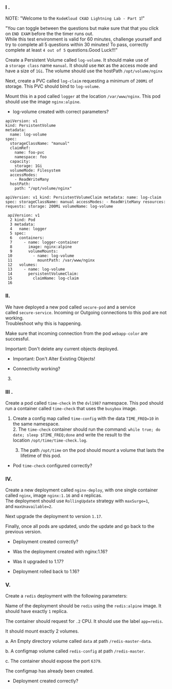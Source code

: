 ### I .
NOTE: "Welcome to the `KodeKloud CKAD Lightning Lab - Part 1`!"  
  
"You can toggle between the questions but make sure that that you click on `END EXAM` before the the timer runs out.  
While this test environment is valid for 60 minutes, challenge yourself and try to complete all 5 questions within 30 minutes! To pass, correctly complete at least `4 out of 5` questions.Good Luck!!!"  
  
  
  
  
Create a Persistent Volume called `log-volume`. It should make use of a `storage class` name `manual`. It should use `RWX` as the access mode and have a size of `1Gi`. The volume should use the hostPath `/opt/volume/nginx`  

Next, create a PVC called `log-claim` requesting a minimum of `200Mi` of storage. This PVC should bind to `log-volume`.  

Mount this in a pod called `logger` at the location `/var/www/nginx`. This pod should use the image `nginx:alpine`.

  

- log-volume created with correct parameters?

```
apiVersion: v1 
kind: PersistentVolume
metadata:
  name: log-volume
spec:
  storageClassName: "manual"
  claimRef:
    name: foo-pvc
    namespace: foo
  capacity:
    storage: 1Gi
  volumeMode: Filesystem
  accessModes:
    - ReadWriteMany
  hostPath: 
    path: "/opt/volume/nginx"
```

```
apiVersion: v1 kind: PersistentVolumeClaim metadata: name: log-claim spec: storageClassName: manual accessModes: - ReadWriteMany resources: requests: storage: 200Mi volumeName: log-volume
```

```
 apiVersion: v1
  2 kind: Pod
  3 metadata:
  4   name: logger
  5 spec:
  6   containers:
  7     - name: logger-container
  8       image: nginx:alpine
  9       volumeMounts:
 10         - name: log-volume
 11           mountPath: /var/www/nginx
 12   volumes:
 13     - name: log-volume
 14       persistentVolumeClaim:
 15         claimName: log-claim
 16                                    
```

### II. 
We have deployed a new pod called `secure-pod` and a service called `secure-service`. Incoming or Outgoing connections to this pod are not working.  
Troubleshoot why this is happening.  

Make sure that incoming connection from the pod `webapp-color` are successful.

  

Important: Don't delete any current objects deployed.

- Important: Don't Alter Existing Objects!
    
- Connectivity working?
3.

### III . 
Create a pod called `time-check` in the `dvl1987` namespace. This pod should run a container called `time-check` that uses the `busybox` image.  

1. Create a config map called `time-config` with the data `TIME_FREQ=10` in the same namespace.  
    2. The `time-check` container should run the command: `while true; do date; sleep $TIME_FREQ;done` and write the result to the location `/opt/time/time-check.log`.  
        
    3. The path `/opt/time` on the pod should mount a volume that lasts the lifetime of this pod.

  

- Pod `time-check` configured correctly?


### IV.
Create a new deployment called `nginx-deploy`, with one single container called `nginx`, image `nginx:1.16` and `4` replicas.  
The deployment should use `RollingUpdate` strategy with `maxSurge=1`, and `maxUnavailable=2`.  
  
Next upgrade the deployment to version `1.17`.  
  
Finally, once all pods are updated, undo the update and go back to the previous version.

  

- Deployment created correctly?
    
- Was the deployment created with nginx:1.16?
    
- Was it upgraded to 1.17?
    
- Deployment rolled back to 1.16?

### V.
Create a `redis` deployment with the following parameters:  
  
Name of the deployment should be `redis` using the `redis:alpine` image. It should have exactly `1` replica.  
  
The container should request for `.2` CPU. It should use the label `app=redis`.  
  
It should mount exactly 2 volumes.  

  

a. An Empty directory volume called `data` at path `/redis-master-data`.  
  
b. A configmap volume called `redis-config` at path `/redis-master`.  
  
c. The container should expose the port `6379`.  
  
  
The configmap has already been created.

- Deployment created correctly?